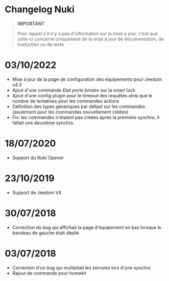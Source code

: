 # Changelog Nuki

>**IMPORTANT**
>
>Pour rappel s'il n'y a pas d'information sur la mise à jour, c'est que celle-ci concerne uniquement de la mise à jour de documentation, de traduction ou de texte

# 03/10/2022

- Mise à jour de la page de configuration des équipements pour Jeedom v4.3
- Ajout d'une commande *Etat porte binaire* sur la smart lock
- Ajout d'une config plugin pour le timeout des requêtes ainsi que le nombre de tentatives pour les commandes actions
- Définition des types génériques par défaut sur les commandes (seulement pour les commandes nouvellement créées)
- Fix: les commandes n'étaient pas créées après la première synchro, il fallait une deuxième synchro.

# 18/07/2020

- Support du Nuki Opener

# 23/10/2019

- Support de Jeedom V4

# 30/07/2018

- Correction du bug qui affichait la page d'équipement en bas lorsque le bandeau de gauche était déplié

# 03/07/2018

- Correction d'un bug qui multipliait les serrures lors d'une synchro
- Rajout de commande pour homekit
